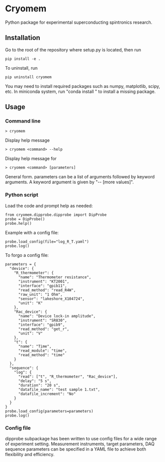 # Cryomem
Python package for experimental superconducting spintronics research.

## Installation
Go to the root of the repository where setup.py is located, then run
```
pip install -e .
```

To uninstall, run
```
pip uninstall cryomem
```

You may need to install required packages such as numpy, matplotlib, scipy, etc. In miniconda system, run "conda install <package>" to install a missing package.

## Usage
### Command line
```
> cryomem
```

Display help message

```
> cryomem <command> --help
```

Display help message for <command>

```
> cryomem <command> [parameters]
```

General form. parameters can be a list of arguments followed by keyword arguments. A keyword argument is given by "--<key> <value> [more values]".

### Python script
Load the code and prompt help as needed:
```
from cryomem.dipprobe.dipprobe import DipProbe
probe = DipProbe()
probe.help()
```

Example with a config file:
```
probe.load_config(file="log_R_T.yaml")
probe.log()
```

To forgo a config file:
```
parameters = {
  "device": {
    "R_thermometer": {
      "name": "Thermometer resistance",
      "instrument": "KT2001",
      "interface": "gpib11",
      "read_method": "read_R4W",
      "raw_unit": "1 Ohm",
      "sensor": "lakeshore_X104724",
      "unit": "K"
    },
    "Rac_device": {
      "name": "Device lock-in amplitude",
      "instrument": "SR830",
      "interface": "gpib9",
      "read_method": "get_r",
      "unit": "V"
    },
    "t": {
      "name": "Time",
      "read_module": "time",
      "read_method": "time"
    }
  },
  "sequence": {
    "log": {
      "read": ["t", "R_thermometer", "Rac_device"],
      "delay": "5 s",
      "duration": "20 s",
      "datafile_name": "test sample 1.txt",
      "datafile_increment": "No"
    }
  }
}
probe.load_config(parameters=parameters)
probe.log()
```

### Config file
dipprobe subpackage has been written to use config files for a wide range of experiment setting. Measurement instruments, target parameters, DAQ sequence parameters can be specified in a YAML file to achieve both flexibility and efficiency.
